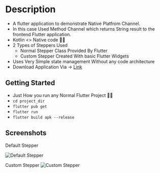 # Description

- A flutter application to demonstrate Native Platfrom Channel. 
- In this case Used Method Channel which returns String result to the frontend Flutter application.
- Kotlin <> Native code 👨‍💻
- 2 Types of Steppers Used
  - Normal Stepper Class Provided By Flutter 
  - Custom Stepper Created With basic Flutter Widgets
- Uses Very Simple state management Without any code architecture
- Download Application Via -> [Link](https://i.diawi.com/RML9r1)

## Getting Started

- Just How you run any Normal Flutter Project 🐱‍🏍 
- ` cd project_dir `
- ` flutter pub get `
- ` flutter run `
- ` flutter build apk --release `

## Screenshots

Default Stepper

![Default Stepper](https://user-images.githubusercontent.com/29021926/192845134-3b0cff18-f8b0-4a90-8896-ed847d3242c0.png)


Custom Stepper 
![Custom Stepper](https://user-images.githubusercontent.com/29021926/192845198-d9204d16-3b0c-4ba5-ac15-242b8eb84d89.png)

